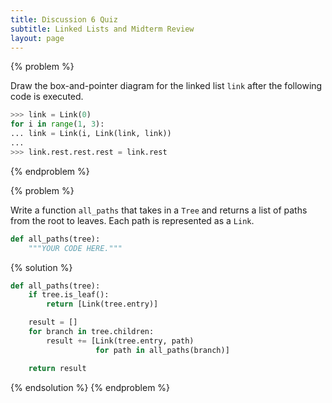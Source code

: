```yaml
---
title: Discussion 6 Quiz
subtitle: Linked Lists and Midterm Review
layout: page
---
```


{% problem %}

Draw the box-and-pointer diagram for the linked list `link` after the following code is executed.

```python
>>> link = Link(0)
for i in range(1, 3):
... link = Link(i, Link(link, link))
...
>>> link.rest.rest.rest = link.rest
```

{% endproblem %}



{% problem %}

Write a function `all_paths` that takes in a `Tree` and returns a list of paths from the root to leaves. Each path is represented as a `Link`.

```python
def all_paths(tree):
    """YOUR CODE HERE."""
```

{% solution %}

```python
def all_paths(tree):
    if tree.is_leaf():
        return [Link(tree.entry)]

    result = []
    for branch in tree.children:
        result += [Link(tree.entry, path)
                   for path in all_paths(branch)]

    return result
```

{% endsolution %}
{% endproblem %}
